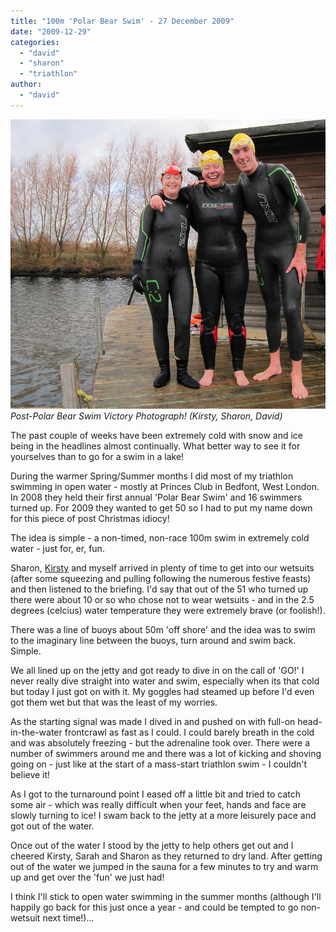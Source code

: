 ```yaml
---
title: "100m 'Polar Bear Swim' - 27 December 2009"
date: "2009-12-29"
categories: 
  - "david"
  - "sharon"
  - "triathlon"
author: 
  - "david"
---
```


![Post-Polar Bear Swim Victory Photograph! (Kirsty, Sharon, David)](/images/2009/20091227-IMG_0095.jpg)
*Post-Polar Bear Swim Victory Photograph! (Kirsty, Sharon, David)*

The past couple of weeks have been extremely cold with snow and ice being in the headlines almost continually. What better way to see it for yourselves than to go for a swim in a lake!

During the warmer Spring/Summer months I did most of my triathlon swimming in open water - mostly at Princes Club in Bedfont, West London. In 2008 they held their first annual 'Polar Bear Swim' and 16 swimmers turned up. For 2009 they wanted to get 50 so I had to put my name down for this piece of post Christmas idiocy!

The idea is simple - a non-timed, non-race 100m swim in extremely cold water - just for, er, fun.

Sharon, [Kirsty](http://kirstylirsty.wordpress.com/2009/12/27/polar-bear-swim/) and myself arrived in plenty of time to get into our wetsuits (after some squeezing and pulling following the numerous festive feasts) and then listened to the briefing. I'd say that out of the 51 who turned up there were about 10 or so who chose not to wear wetsuits - and in the 2.5 degrees (celcius) water temperature they were extremely brave (or foolish!).

There was a line of buoys about 50m 'off shore' and the idea was to swim to the imaginary line between the buoys, turn around and swim back. Simple.

We all lined up on the jetty and got ready to dive in on the call of 'GO!' I never really dive straight into water and swim, especially when its that cold but today I just got on with it. My goggles had steamed up before I'd even got them wet but that was the least of my worries.

As the starting signal was made I dived in and pushed on with full-on head-in-the-water frontcrawl as fast as I could. I could barely breath in the cold and was absolutely freezing - but the adrenaline took over. There were a number of swimmers around me and there was a lot of kicking and shoving going on - just like at the start of a mass-start triathlon swim - I couldn't believe it!

As I got to the turnaround point I eased off a little bit and tried to catch some air - which was really difficult when your feet, hands and face are slowly turning to ice! I swam back to the jetty at a more leisurely pace and got out of the water.

Once out of the water I stood by the jetty to help others get out and I cheered Kirsty, Sarah and Sharon as they returned to dry land. After getting out of the water we jumped in the sauna for a few minutes to try and warm up and get over the 'fun' we just had!

I think I'll stick to open water swimming in the summer months (although I'll happily go back for this just once a year - and could be tempted to go non-wetsuit next time!)...

